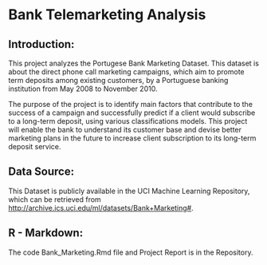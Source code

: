 # Bank Telemarketing Analysis

## Introduction:
This project analyzes the Portugese Bank Marketing Dataset. This dataset is about the direct phone call marketing campaigns,
which aim to promote term deposits among existing customers, by a Portuguese banking institution from May 2008 to November 2010.

The purpose of the project is to identify main factors that contribute to the success of a campaign and successfully predict if 
a client would subscribe to a long-term deposit, using various classifications models. This project will enable the bank to understand 
its customer base and devise better marketing plans in the future to increase client subscription to its long-term deposit service. 

## Data Source:
This Dataset is publicly available in the UCI Machine Learning Repository, which can be retrieved from 
http://archive.ics.uci.edu/ml/datasets/Bank+Marketing#.

## R - Markdown:
The code  Bank_Marketing.Rmd file and Project Report is in the Repository.

